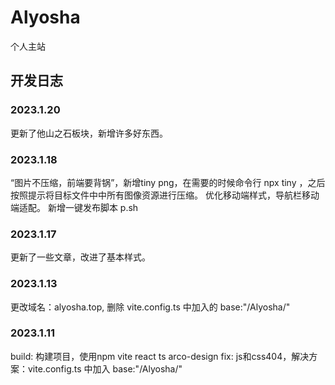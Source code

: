 # Alyosha
个人主站




## 开发日志

### 2023.1.20
  更新了他山之石板块，新增许多好东西。
### 2023.1.18
  “图片不压缩，前端要背锅”，新增tiny png，在需要的时候命令行 npx tiny ，之后按照提示将目标文件中中所有图像资源进行压缩。
  优化移动端样式，导航栏移动端适配。
  新增一键发布脚本 p.sh
### 2023.1.17
  更新了一些文章，改进了基本样式。
### 2023.1.13
  更改域名：alyosha.top, 删除 vite.config.ts 中加入的   base:"/Alyosha/"

### 2023.1.11
  build: 构建项目，使用npm vite react ts arco-design
  fix: js和css404，解决方案：vite.config.ts 中加入   base:"/Alyosha/"
